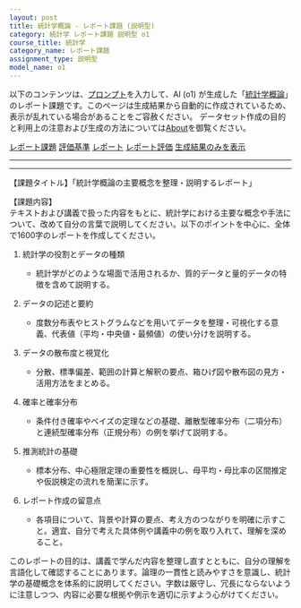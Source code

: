 ```yaml
---
layout: post
title: 統計学概論 - レポート課題 (説明型)
category: 統計学 レポート課題 説明型 o1
course_title: 統計学
category_name: レポート課題
assignment_type: 説明型
model_name: o1
---
```


以下のコンテンツは、[プロンプト](https://github.com/takedatoshiyuki/synthetic_assignments/tree/main/generated/統計学/o1/prompt_レポート課題-説明型.md)を入力して、AI (o1) が生成した「[統計学概論](/contents/統計学/)」のレポート課題です。このページは生成結果から自動的に作成されているため、表示が乱れている場合があることをご容赦ください。
データセット作成の目的と利用上の注意および生成の方法については[About](/About)を御覧ください。

[レポート課題](../レポート課題-説明型)
[評価基準](../評価基準-説明型)
[レポート](../レポート-説明型)
[レポート評価](../レポート評価-説明型)
[生成結果のみを表示](https://github.com/takedatoshiyuki/synthetic_assignments/tree/main/generated/統計学/o1/レポート課題-説明型.md)
  

***
***
  
【課題タイトル】「統計学概論の主要概念を整理・説明するレポート」

【課題内容】  
テキストおよび講義で扱った内容をもとに、統計学における主要な概念や手法について、改めて自分の言葉で説明してください。以下のポイントを中心に、全体で1600字のレポートを作成してください。

1. 統計学の役割とデータの種類  
   - 統計学がどのような場面で活用されるか、質的データと量的データの特徴を含めて説明する。  

2. データの記述と要約  
   - 度数分布表やヒストグラムなどを用いてデータを整理・可視化する意義、代表値（平均・中央値・最頻値）の使い分けを説明する。  

3. データの散布度と視覚化  
   - 分散、標準偏差、範囲の計算と解釈の要点、箱ひげ図や散布図の見方・活用方法をまとめる。  

4. 確率と確率分布  
   - 条件付き確率やベイズの定理などの基礎、離散型確率分布（二項分布）と連続型確率分布（正規分布）の例を挙げて説明する。  

5. 推測統計の基礎  
   - 標本分布、中心極限定理の重要性を概説し、母平均・母比率の区間推定や仮説検定の流れを簡潔に示す。  

6. レポート作成の留意点  
   - 各項目について、背景や計算の要点、考え方のつながりを明確に示すこと。適宜、自分で考えた具体例や講義中の例を取り入れて、理解を深めること。  

このレポートの目的は、講義で学んだ内容を整理し直すとともに、自分の理解を言語化して確認することにあります。論理の一貫性と読みやすさを意識し、統計学の基礎概念を体系的に説明してください。字数は厳守し、冗長にならないように注意しつつ、内容に必要な根拠や例示を適切に示すよう心がけてください。
